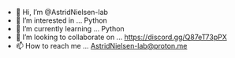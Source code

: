 - 👋 Hi, I’m @AstridNielsen-lab
- 👀 I’m interested in ... Python
- 🌱 I’m currently learning ... Python
- 💞️ I’m looking to collaborate on ... https://discord.gg/Q87eT73pPX
- 📫 How to reach me ... AstridNielsen-lab@proton.me
